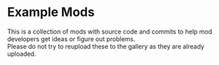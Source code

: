 # Example Mods

This is a collection of mods with source code and commits to help mod developers get ideas or figure out problems.
<br>
Please do not try to reupload these to the gallery as they are already uploaded.